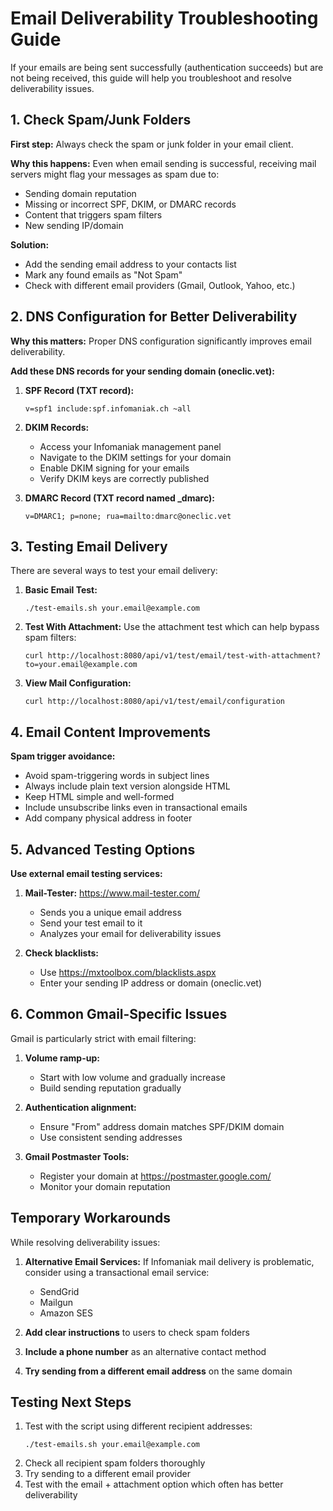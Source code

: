 # Email Deliverability Troubleshooting Guide

If your emails are being sent successfully (authentication succeeds) but are not being received, this guide will help you troubleshoot and resolve deliverability issues.

## 1. Check Spam/Junk Folders

**First step:** Always check the spam or junk folder in your email client.

**Why this happens:** Even when email sending is successful, receiving mail servers might flag your messages as spam due to:
- Sending domain reputation
- Missing or incorrect SPF, DKIM, or DMARC records
- Content that triggers spam filters
- New sending IP/domain

**Solution:**
- Add the sending email address to your contacts list
- Mark any found emails as "Not Spam"
- Check with different email providers (Gmail, Outlook, Yahoo, etc.)

## 2. DNS Configuration for Better Deliverability

**Why this matters:** Proper DNS configuration significantly improves email deliverability.

**Add these DNS records for your sending domain (oneclic.vet):**

1. **SPF Record (TXT record):**
   ```
   v=spf1 include:spf.infomaniak.ch ~all
   ```

2. **DKIM Records:** 
   - Access your Infomaniak management panel
   - Navigate to the DKIM settings for your domain
   - Enable DKIM signing for your emails
   - Verify DKIM keys are correctly published

3. **DMARC Record (TXT record named _dmarc):**
   ```
   v=DMARC1; p=none; rua=mailto:dmarc@oneclic.vet
   ```

## 3. Testing Email Delivery

There are several ways to test your email delivery:

1. **Basic Email Test:**
   ```
   ./test-emails.sh your.email@example.com
   ```

2. **Test With Attachment:**
   Use the attachment test which can help bypass spam filters:
   ```
   curl http://localhost:8080/api/v1/test/email/test-with-attachment?to=your.email@example.com
   ```

3. **View Mail Configuration:**
   ```
   curl http://localhost:8080/api/v1/test/email/configuration
   ```

## 4. Email Content Improvements

**Spam trigger avoidance:**
- Avoid spam-triggering words in subject lines 
- Always include plain text version alongside HTML
- Keep HTML simple and well-formed
- Include unsubscribe links even in transactional emails
- Add company physical address in footer

## 5. Advanced Testing Options

**Use external email testing services:**
1. **Mail-Tester:** https://www.mail-tester.com/
   - Sends you a unique email address
   - Send your test email to it
   - Analyzes your email for deliverability issues

2. **Check blacklists:** 
   - Use https://mxtoolbox.com/blacklists.aspx 
   - Enter your sending IP address or domain (oneclic.vet)

## 6. Common Gmail-Specific Issues

Gmail is particularly strict with email filtering:

1. **Volume ramp-up:**
   - Start with low volume and gradually increase
   - Build sending reputation gradually

2. **Authentication alignment:**
   - Ensure "From" address domain matches SPF/DKIM domain
   - Use consistent sending addresses

3. **Gmail Postmaster Tools:**
   - Register your domain at https://postmaster.google.com/
   - Monitor your domain reputation

## Temporary Workarounds

While resolving deliverability issues:

1. **Alternative Email Services:**
   If Infomaniak mail delivery is problematic, consider using a transactional email service:
   - SendGrid
   - Mailgun
   - Amazon SES

2. **Add clear instructions** to users to check spam folders
3. **Include a phone number** as an alternative contact method
4. **Try sending from a different email address** on the same domain

## Testing Next Steps

1. Test with the script using different recipient addresses:
   ```
   ./test-emails.sh your.email@example.com
   ```
2. Check all recipient spam folders thoroughly
3. Try sending to a different email provider
4. Test with the email + attachment option which often has better deliverability 
